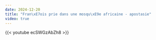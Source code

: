 ```yaml
---
date: 2024-12-20
title: "Fran\xE7ois prie dans une mosqu\xE9e africaine - apostasie"
video: true
---
```



{{< youtube ecSWGzAbZh8 >}}

